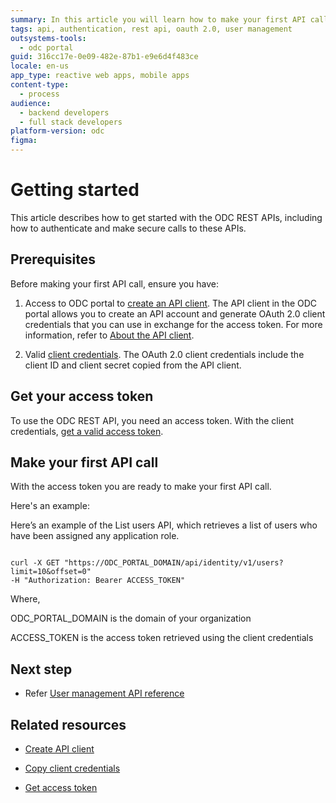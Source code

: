 ```yaml
---
summary: In this article you will learn how to make your first API call.
tags: api, authentication, rest api, oauth 2.0, user management
outsystems-tools:
  - odc portal
guid: 316cc17e-0e09-482e-87b1-e9e6d4f483ce
locale: en-us
app_type: reactive web apps, mobile apps
content-type:
  - process
audience:
  - backend developers
  - full stack developers
platform-version: odc
figma:
---
```

# Getting started

This article describes how to get started with the ODC REST APIs, including how to authenticate and make secure calls to these APIs.

## Prerequisites

Before making your first API call, ensure you have:

1. Access to ODC portal to [create an API client](authentication/create-api-client.md). The API client in the ODC portal allows you to create an API account and generate 
OAuth 2.0 client credentials that you can use in exchange for the access token. For more information, refer to [About the API client](authentication/about-api-client.md).

1. Valid [client credentials](authentication/create-api-client.md#copy-client-credentials). The OAuth 2.0 client credentials include the client ID and client secret copied from the API client.

## Get your access token

To use the ODC REST API, you need an access token. 
With the client credentials, [get a valid access token](authentication/get-access-token.md).

## Make your first API call

With the access token you are ready to make your first API call.

Here's an example:

Here’s an example of the List users API, which retrieves a list of users who have been assigned any application role.

```curl

curl -X GET "https://ODC_PORTAL_DOMAIN/api/identity/v1/users?limit=10&offset=0"
-H "Authorization: Bearer ACCESS_TOKEN"

```

Where,

ODC\_PORTAL\_DOMAIN is the domain of your organization

ACCESS\_TOKEN is the access token retrieved using the client credentials

## Next step

- Refer [User management API reference](../identity-v1.md)

## Related resources

* [Create API client](authentication/create-api-client.md)

* [Copy client credentials](authentication/create-api-client.md#copy-client-credentials)

* [Get access token](authentication/get-access-token.md)




